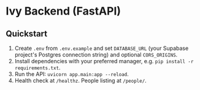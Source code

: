 # Ivy Backend (FastAPI)

## Quickstart
1. Create `.env` from `.env.example` and set `DATABASE_URL` (your Supabase project's Postgres connection string) and optional `CORS_ORIGINS`.
2. Install dependencies with your preferred manager, e.g. `pip install -r requirements.txt`.
3. Run the API: `uvicorn app.main:app --reload`.
4. Health check at `/healthz`. People listing at `/people/`.